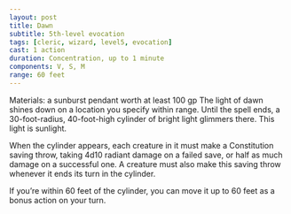 ```yaml
---
layout: post
title: Dawn
subtitle: 5th-level evocation
tags: [cleric, wizard, level5, evocation]
cast: 1 action
duration: Concentration, up to 1 minute
components: V, S, M
range: 60 feet
---
```

Materials: a sunburst pendant worth at least 100 gp
The light of dawn shines down on a location you specify within range. Until the spell ends, a 30-foot-radius, 40-foot-high cylinder of bright light glimmers there. This light is sunlight.

When the cylinder appears, each creature in it must make a Constitution saving throw, taking 4d10 radiant damage on a failed save, or half as much damage on a successful one. A creature must also make this saving throw whenever it ends its turn in the cylinder.

If you’re within 60 feet of the cylinder, you can move it up to 60 feet as a bonus action on your turn.
